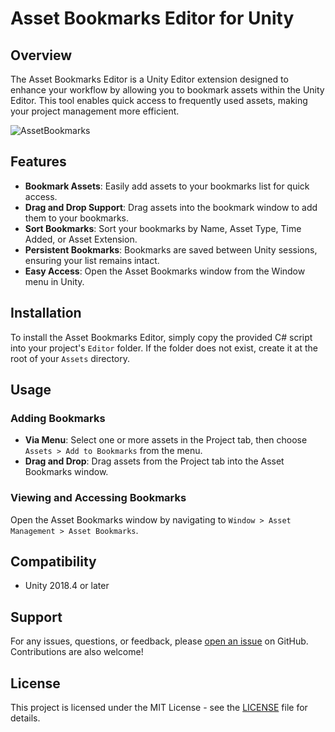 # Asset Bookmarks Editor for Unity

## Overview

The Asset Bookmarks Editor is a Unity Editor extension designed to enhance your workflow by allowing you to bookmark assets within the Unity Editor. This tool enables quick access to frequently used assets, making your project management more efficient.

![AssetBookmarks](https://github.com/Bjorn-Slettemark/ObjectBookmarks/assets/136645500/4d30343a-e520-4646-9584-dc53323d990c)

## Features

- **Bookmark Assets**: Easily add assets to your bookmarks list for quick access.
- **Drag and Drop Support**: Drag assets into the bookmark window to add them to your bookmarks.
- **Sort Bookmarks**: Sort your bookmarks by Name, Asset Type, Time Added, or Asset Extension.
- **Persistent Bookmarks**: Bookmarks are saved between Unity sessions, ensuring your list remains intact.
- **Easy Access**: Open the Asset Bookmarks window from the Window menu in Unity.

## Installation

To install the Asset Bookmarks Editor, simply copy the provided C# script into your project's `Editor` folder. If the folder does not exist, create it at the root of your `Assets` directory.

## Usage

### Adding Bookmarks

- **Via Menu**: Select one or more assets in the Project tab, then choose `Assets > Add to Bookmarks` from the menu.
- **Drag and Drop**: Drag assets from the Project tab into the Asset Bookmarks window.

### Viewing and Accessing Bookmarks

Open the Asset Bookmarks window by navigating to `Window > Asset Management > Asset Bookmarks`.

## Compatibility

- Unity 2018.4 or later

## Support

For any issues, questions, or feedback, please [open an issue](https://github.com/yourusername/AssetBookmarksEditor/issues) on GitHub. Contributions are also welcome!

## License

This project is licensed under the MIT License - see the [LICENSE](LICENSE) file for details.
